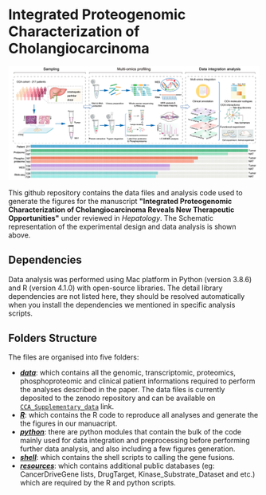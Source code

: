 # Integrated Proteogenomic Characterization of Cholangiocarcinoma

![Schematic representation of the experimental design](https://github.com/Ran485/Integrated_proteogenomic_analysis_CCA/blob/main/Schematic_workflow.png)

This github repository contains the data files and analysis code used to generate the figures for the manuscript **"Integrated Proteogenomic Characterization of Cholangiocarcinoma Reveals New Therapeutic Opportunities"** under reviewed  in *Hepatology*. The Schematic representation of the experimental design and data analysis is shown above.

## Dependencies

Data analysis was performed using Mac platform in Python (version 3.8.6) and R (version 4.1.0) with open-source libraries. The detail library dependencies are not listed here, they should be resolved automatically when you install the dependencies we mentioned in specific analysis scripts.

## Folders Structure

The files are organised into five folders:

- [***data***](https://github.com/Ran485/Integrated_proteogenomic_analysis_CCA/tree/main/data): which contains all the genomic, transcriptomic, proteomics, phosphoproteomic and clinical patient informations required to perform the analyses described in the paper. The data files is currently deposited to the zenodo repository and can be available on [`CCA_Supplementary_data`](https://zenodo.org/record/6536180#.YnsscxMza1s) link.
- [***R***](https://github.com/Ran485/Integrated_proteogenomic_analysis_CCA/tree/main/R): which contains the R code to reproduce all analyses and generate the the figures in our manuacript.
- [***python***](https://github.com/Ran485/Integrated_proteogenomic_analysis_CCA/tree/main/python): there are python modules that contain the bulk of the code mainly used for data integration and preprocessing before performing further data analysis, and also including a few figures generation. 
- [***shell***](https://github.com/Ran485/Integrated_proteogenomic_analysis_CCA/tree/main/shell): which contains the shell scripts to calling the gene fusions.
- [***resources***](https://github.com/Ran485/Integrated_proteogenomic_analysis_CCA/tree/main/resources): which contains additional public databases (eg: CancerDriveGene lists, DrugTarget, Kinase_Substrate_Dataset and etc.) which are required by the R and python scripts.

